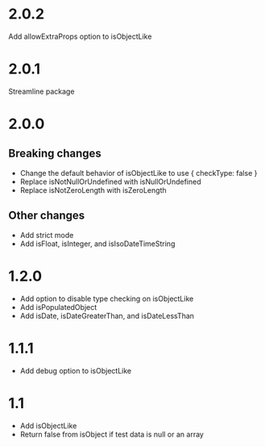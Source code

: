 # 2.0.2  
Add allowExtraProps option to isObjectLike  

# 2.0.1  
Streamline package  

# 2.0.0  
## Breaking changes   
* Change the default behavior of isObjectLike to use { checkType: false }  
* Replace isNotNullOrUndefined with isNullOrUndefined  
* Replace isNotZeroLength with isZeroLength  

## Other changes  
* Add strict mode  
* Add isFloat, isInteger, and isIsoDateTimeString


# 1.2.0  
* Add option to disable type checking on isObjectLike  
* Add isPopulatedObject  
* Add isDate, isDateGreaterThan, and isDateLessThan  

# 1.1.1  
* Add debug option to isObjectLike  

# 1.1  
* Add isObjectLike  
* Return false from isObject if test data is null or an array  